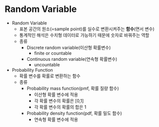 # Random Variable
* Random Variable
    * 표본 공간의 원소(=sample point)를 실수로 변환시켜주는 **함수**(면서 변수)
    * 통계적인 해석은 수치형 데이터로 가능하기 때문에 숫자로 바꿔주는 역할
    * 종류
        * Discrete random variable(이산형 확률변수)
            * finite or countable
        * Continuous random variable(연속형 확률변수)
            * uncountable
* Probability Function
    * 확률 변수를 확률로 변환하는 함수
    * 종류
        * Probability mass function(pmf, 확률 질량 함수)
            * 이산형 확률 변수에 적용
            * 각 확률 변수의 확률은 [0,1]
            * 각 확률 변수의 확률의 합은 1
        * Probability density function(pdf, 확률 밀도 함수)
            * 연속형 확률 변수에 적용